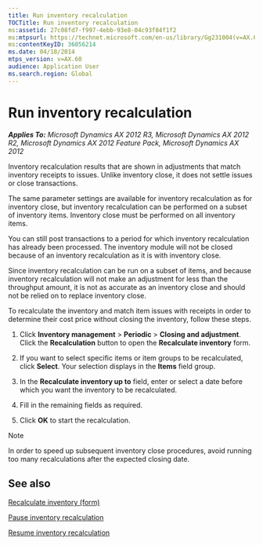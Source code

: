```yaml
---
title: Run inventory recalculation
TOCTitle: Run inventory recalculation
ms:assetid: 27c08fd7-f997-4ebb-93e8-04c93f84f1f2
ms:mtpsurl: https://technet.microsoft.com/en-us/library/Gg231004(v=AX.60)
ms:contentKeyID: 36056214
ms.date: 04/18/2014
mtps_version: v=AX.60
audience: Application User
ms.search.region: Global
---
```


# Run inventory recalculation 


_**Applies To:** Microsoft Dynamics AX 2012 R3, Microsoft Dynamics AX 2012 R2, Microsoft Dynamics AX 2012 Feature Pack, Microsoft Dynamics AX 2012_

Inventory recalculation results that are shown in adjustments that match inventory receipts to issues. Unlike inventory close, it does not settle issues or close transactions.

The same parameter settings are available for inventory recalculation as for inventory close, but inventory recalculation can be performed on a subset of inventory items. Inventory close must be performed on all inventory items.

You can still post transactions to a period for which inventory recalculation has already been processed. The inventory module will not be closed because of an inventory recalculation as it is with inventory close.

Since inventory recalculation can be run on a subset of items, and because inventory recalculation will not make an adjustment for less than the throughput amount, it is not as accurate as an inventory close and should not be relied on to replace inventory close.

To recalculate the inventory and match item issues with receipts in order to determine their cost price without closing the inventory, follow these steps.

1.  Click **Inventory management** \> **Periodic** \> **Closing and adjustment**. Click the **Recalculation** button to open the **Recalculate inventory** form.

2.  If you want to select specific items or item groups to be recalculated, click **Select**. Your selection displays in the **Items** field group.

3.  In the **Recalculate inventory up to** field, enter or select a date before which you want the inventory to be recalculated.

4.  Fill in the remaining fields as required.

5.  Click **OK** to start the recalculation.


> [!NOTE]
> <P>In order to speed up subsequent inventory close procedures, avoid running too many recalculations after the expected closing date.</P>



## See also

[Recalculate inventory (form)](https://technet.microsoft.com/en-us/library/aa600651\(v=ax.60\))

[Pause inventory recalculation](pause-inventory-recalculation.md)

[Resume inventory recalculation](resume-inventory-recalculation.md)

  


